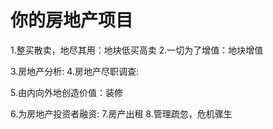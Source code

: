 # 你的房地产项目
1.整买散卖，地尽其用：地块低买高卖
2.一切为了增值：地块增值

3.房地产分析:
4.房地产尽职调查:

5.由内向外地创造价值：装修

6.为房地产投资者融资:
7.房产出租
8.管理疏忽，危机骤生